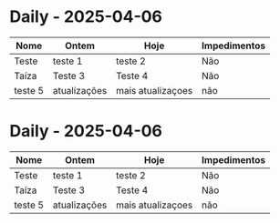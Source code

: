 
# Daily - 2025-04-06

| Nome | Ontem | Hoje | Impedimentos |
|------|--------|------|--------------|
| Teste | teste 1 | teste 2 | Não |
| Taíza | Teste 3 | Teste 4 | Não |
| teste 5 | atualizações | mais atualizaçoes | não |


# Daily - 2025-04-06

| Nome | Ontem | Hoje | Impedimentos |
|------|--------|------|--------------|
| Teste | teste 1 | teste 2 | Não |
| Taíza | Teste 3 | Teste 4 | Não |
| teste 5 | atualizações | mais atualizaçoes | não |
